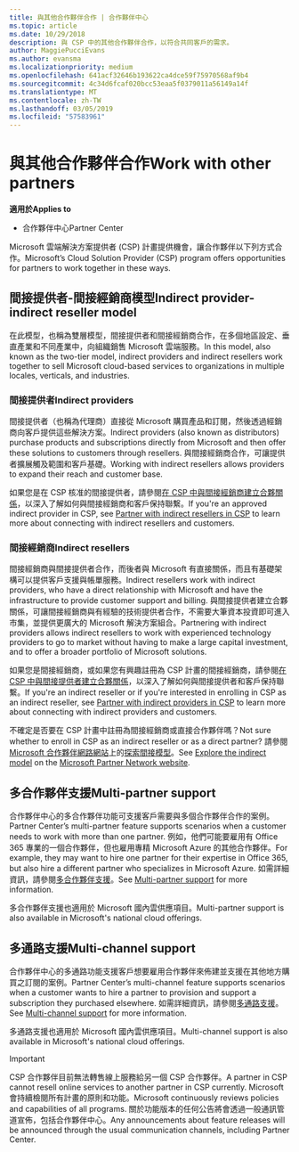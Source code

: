 ```yaml
---
title: 與其他合作夥伴合作 | 合作夥伴中心
ms.topic: article
ms.date: 10/29/2018
description: 與 CSP 中的其他合作夥伴合作，以符合共同客戶的需求。
author: MaggiePucciEvans
ms.author: evansma
ms.localizationpriority: medium
ms.openlocfilehash: 641acf32646b193622ca4dce59f75970568af9b4
ms.sourcegitcommit: 4c34d6fcaf020bcc53eaa5f0379011a56149a14f
ms.translationtype: MT
ms.contentlocale: zh-TW
ms.lasthandoff: 03/05/2019
ms.locfileid: "57583961"
---
```

# <a name="work-with-other-partners"></a><span data-ttu-id="b39fe-103">與其他合作夥伴合作</span><span class="sxs-lookup"><span data-stu-id="b39fe-103">Work with other partners</span></span>

<span data-ttu-id="b39fe-104">**適用於**</span><span class="sxs-lookup"><span data-stu-id="b39fe-104">**Applies to**</span></span>

-  <span data-ttu-id="b39fe-105">合作夥伴中心</span><span class="sxs-lookup"><span data-stu-id="b39fe-105">Partner Center</span></span>

<span data-ttu-id="b39fe-106">Microsoft 雲端解決方案提供者 (CSP) 計畫提供機會，讓合作夥伴以下列方式合作。</span><span class="sxs-lookup"><span data-stu-id="b39fe-106">Microsoft’s Cloud Solution Provider (CSP) program offers opportunities for partners to work together in these ways.</span></span>

## <a name="indirect-provider-indirect-reseller-model"></a><span data-ttu-id="b39fe-107">間接提供者-間接經銷商模型</span><span class="sxs-lookup"><span data-stu-id="b39fe-107">Indirect provider-indirect reseller model</span></span>

<span data-ttu-id="b39fe-108">在此模型，也稱為雙層模型，間接提供者和間接經銷商合作，在多個地區設定、垂直產業和不同產業中，向組織銷售 Microsoft 雲端服務。</span><span class="sxs-lookup"><span data-stu-id="b39fe-108">In this model, also known as the two-tier model, indirect providers and indirect resellers work together to sell Microsoft cloud-based services to organizations in multiple locales, verticals, and industries.</span></span> 

### <a name="indirect-providers"></a><span data-ttu-id="b39fe-109">間接提供者</span><span class="sxs-lookup"><span data-stu-id="b39fe-109">Indirect providers</span></span> 

<span data-ttu-id="b39fe-110">間接提供者（也稱為代理商）直接從 Microsoft 購買產品和訂閱，然後透過經銷商向客戶提供這些解決方案。</span><span class="sxs-lookup"><span data-stu-id="b39fe-110">Indirect providers (also known as distributors) purchase products and subscriptions directly from Microsoft and then offer these solutions to customers through resellers.</span></span> <span data-ttu-id="b39fe-111">與間接經銷商合作，可讓提供者擴展觸及範圍和客戶基礎。</span><span class="sxs-lookup"><span data-stu-id="b39fe-111">Working with indirect resellers allows providers to expand their reach and customer base.</span></span> 

<span data-ttu-id="b39fe-112">如果您是在 CSP 核准的間接提供者，請參閱[在 CSP 中與間接經銷商建立合夥關係](indirect-provider-tasks-in-partner-center.md)，以深入了解如何與間接經銷商和客戶保持聯繫。</span><span class="sxs-lookup"><span data-stu-id="b39fe-112">If you're an approved indirect provider in CSP, see [Partner with indirect resellers in CSP](indirect-provider-tasks-in-partner-center.md) to learn more about connecting with indirect resellers and customers.</span></span> 

### <a name="indirect-resellers"></a><span data-ttu-id="b39fe-113">間接經銷商</span><span class="sxs-lookup"><span data-stu-id="b39fe-113">Indirect resellers</span></span> 

<span data-ttu-id="b39fe-114">間接經銷商與間接提供者合作，而後者與 Microsoft 有直接關係，而且有基礎架構可以提供客戶支援與帳單服務。</span><span class="sxs-lookup"><span data-stu-id="b39fe-114">Indirect resellers work with indirect providers, who have a direct relationship with Microsoft and have the infrastructure to provide customer support and billing.</span></span> <span data-ttu-id="b39fe-115">與間接提供者建立合夥關係，可讓間接經銷商與有經驗的技術提供者合作，不需要大筆資本投資即可進入市集，並提供更廣大的 Microsoft 解決方案組合。</span><span class="sxs-lookup"><span data-stu-id="b39fe-115">Partnering with indirect providers allows indirect resellers to work with experienced technology providers to go to market without having to make a large capital investment, and to offer a broader portfolio of Microsoft solutions.</span></span> 

<span data-ttu-id="b39fe-116">如果您是間接經銷商，或如果您有興趣註冊為 CSP 計畫的間接經銷商，請參閱[在 CSP 中與間接提供者建立合夥關係](indirect-reseller-tasks-in-partner-center.md)，以深入了解如何與間接提供者和客戶保持聯繫。</span><span class="sxs-lookup"><span data-stu-id="b39fe-116">If you're an indirect reseller or if you're interested in enrolling in CSP as an indirect reseller, see [Partner with indirect providers in CSP](indirect-reseller-tasks-in-partner-center.md) to learn more about connecting with indirect providers and customers.</span></span>

<span data-ttu-id="b39fe-117">不確定是否要在 CSP 計畫中註冊為間接經銷商或直接合作夥伴嗎？</span><span class="sxs-lookup"><span data-stu-id="b39fe-117">Not sure whether to enroll in CSP as an indirect reseller or as a direct partner?</span></span> <span data-ttu-id="b39fe-118">請參閱 [Microsoft 合作夥伴網路網站](https://partner.microsoft.com)上的[探索間接模型](https://partner.microsoft.com/cloud-solution-provider/indirect)。</span><span class="sxs-lookup"><span data-stu-id="b39fe-118">See [Explore the indirect model](https://partner.microsoft.com/cloud-solution-provider/indirect) on the [Microsoft Partner Network website](https://partner.microsoft.com).</span></span>   

## <a name="multi-partner-support"></a><span data-ttu-id="b39fe-119">多合作夥伴支援</span><span class="sxs-lookup"><span data-stu-id="b39fe-119">Multi-partner support</span></span>

<span data-ttu-id="b39fe-120">合作夥伴中心的多合作夥伴功能可支援客戶需要與多個合作夥伴合作的案例。</span><span class="sxs-lookup"><span data-stu-id="b39fe-120">Partner Center’s multi-partner feature supports scenarios when a customer needs to work with more than one partner.</span></span> <span data-ttu-id="b39fe-121">例如，他們可能要雇用有 Office 365 專業的一個合作夥伴，但也雇用專精 Microsoft Azure 的其他合作夥伴。</span><span class="sxs-lookup"><span data-stu-id="b39fe-121">For example, they may want to hire one partner for their expertise in Office 365, but also hire a different partner who specializes in Microsoft Azure.</span></span> <span data-ttu-id="b39fe-122">如需詳細資訊，請參閱[多合作夥伴支援](multipartner.md)。</span><span class="sxs-lookup"><span data-stu-id="b39fe-122">See [Multi-partner support](multipartner.md) for more information.</span></span>

<span data-ttu-id="b39fe-123">多合作夥伴支援也適用於 Microsoft 國內雲供應項目。</span><span class="sxs-lookup"><span data-stu-id="b39fe-123">Multi-partner support is also available in Microsoft's national cloud offerings.</span></span> 

## <a name="multi-channel-support"></a><span data-ttu-id="b39fe-124">多通路支援</span><span class="sxs-lookup"><span data-stu-id="b39fe-124">Multi-channel support</span></span>

<span data-ttu-id="b39fe-125">合作夥伴中心的多通路功能支援客戶想要雇用合作夥伴來佈建並支援在其他地方購買之訂閱的案例。</span><span class="sxs-lookup"><span data-stu-id="b39fe-125">Partner Center’s multi-channel feature supports scenarios when a customer wants to hire a partner to provision and support a subscription they purchased elsewhere.</span></span> <span data-ttu-id="b39fe-126">如需詳細資訊，請參閱[多通路支援](multichannel.md)。</span><span class="sxs-lookup"><span data-stu-id="b39fe-126">See [Multi-channel support](multichannel.md) for more information.</span></span>

<span data-ttu-id="b39fe-127">多通路支援也適用於 Microsoft 國內雲供應項目。</span><span class="sxs-lookup"><span data-stu-id="b39fe-127">Multi-channel support is also available in Microsoft's national cloud offerings.</span></span>

> [!IMPORTANT]  
> <span data-ttu-id="b39fe-128">CSP 合作夥伴目前無法轉售線上服務給另一個 CSP 合作夥伴。</span><span class="sxs-lookup"><span data-stu-id="b39fe-128">A partner in CSP cannot resell online services to another partner in CSP currently.</span></span> <span data-ttu-id="b39fe-129">Microsoft 會持續檢閱所有計畫的原則和功能。</span><span class="sxs-lookup"><span data-stu-id="b39fe-129">Microsoft continuously reviews policies and capabilities of all programs.</span></span> <span data-ttu-id="b39fe-130">關於功能版本的任何公告將會透過一般通訊管道宣佈，包括合作夥伴中心。</span><span class="sxs-lookup"><span data-stu-id="b39fe-130">Any announcements about feature releases will be announced through the usual communication channels, including Partner Center.</span></span> 


